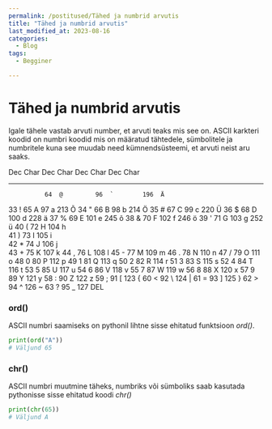 ```yaml
---
permalink: /postitused/Tähed ja numbrid arvutis
title: "Tähed ja numbrid arvutis"
last_modified_at: 2023-08-16
categories:
  - Blog
tags:
  - Begginer

---
```



# Tähed ja numbrid arvutis

Igale tähele vastab arvuti number, et arvuti teaks mis see on. 
ASCII karkteri koodid on numbri koodid mis on määratud tähtedele, sümbolitele ja numbritele kuna see muudab need kümnendsüsteemi, et arvuti neist aru saaks.

Dec  Char    Dec  Char     Dec  Char     Dec  Char    
---------    ---------    ----------     ----------
              64  @         96  `        196  Ä 
33  !         65  A         97  a        213  Õ
34  "         66  B         98  b        214  Ö
35  #         67  C         99  c        220  Ü
36  $         68  D        100  d        228  ä
37  %         69  E        101  e        245  õ
38  &         70  F        102  f        246  ö
39  '         71  G        103  g        252  ü
40  (         72  H        104  h        
41  )         73  I        105  i        
42  *         74  J        106  j        
43  +         75  K        107  k
44  ,         76  L        108  l
45  -         77  M        109  m
46  .         78  N        110  n
47  /         79  O        111  o
48  0         80  P        112  p
49  1         81  Q        113  q
50  2         82  R        114  r
51  3         83  S        115  s
52  4         84  T        116  t
53  5         85  U        117  u
54  6         86  V        118  v
55  7         87  W        119  w
56  8         88  X        120  x
57  9         89  Y        121  y
58  :         90  Z        122  z
59  ;         91  [        123  {
60  <         92  \        124  |
61  =         93  ]        125  }
62  >         94  ^        126  ~
63  ?         95  _        127  DEL

### ord()

ASCII numbri saamiseks on pythonil lihtne sisse ehitatud funktsioon _ord()_.

```python
print(ord("A"))
# Väljund 65
```

### chr()

ASCII numbri muutmine täheks, numbriks või sümboliks saab kasutada pythonisse sisse ehitatud koodi _chr()_

```python
print(chr(65))
# Väljund A
```